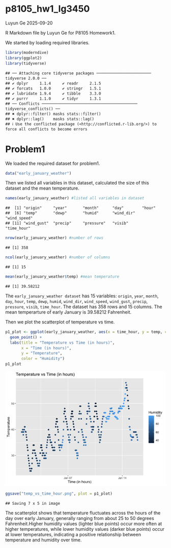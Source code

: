 p8105_hw1_lg3450
================
Luyun Ge
2025-09-20

R Markdown file by Luyun Ge for P8105 Homework1.

We started by loading required libraries.

``` r
library(moderndive)
library(ggplot2)
library(tidyverse)
```

    ## ── Attaching core tidyverse packages ──────────────────────── tidyverse 2.0.0 ──
    ## ✔ dplyr     1.1.4     ✔ readr     2.1.5
    ## ✔ forcats   1.0.0     ✔ stringr   1.5.1
    ## ✔ lubridate 1.9.4     ✔ tibble    3.3.0
    ## ✔ purrr     1.1.0     ✔ tidyr     1.3.1
    ## ── Conflicts ────────────────────────────────────────── tidyverse_conflicts() ──
    ## ✖ dplyr::filter() masks stats::filter()
    ## ✖ dplyr::lag()    masks stats::lag()
    ## ℹ Use the conflicted package (<http://conflicted.r-lib.org/>) to force all conflicts to become errors

# Problem1

We loaded the required dataset for problem1.

``` r
data("early_january_weather")
```

Then we listed all variables in this dataset, calculated the size of
this dataset and the mean temperature.

``` r
names(early_january_weather) #listed all variables in dataset
```

    ##  [1] "origin"     "year"       "month"      "day"        "hour"      
    ##  [6] "temp"       "dewp"       "humid"      "wind_dir"   "wind_speed"
    ## [11] "wind_gust"  "precip"     "pressure"   "visib"      "time_hour"

``` r
nrow(early_january_weather) #number of rows
```

    ## [1] 358

``` r
ncol(early_january_weather) #number of columns
```

    ## [1] 15

``` r
mean(early_january_weather$temp) #mean temperature
```

    ## [1] 39.58212

The `early_january_weather dataset` has 15 variables: `origin`, `year`,
`month`, `day`, `hour`, `temp`, `dewp`, `humid`, `wind_dir`,
`wind_speed`, `wind_gust`, `precip`, `pressure`, `visib`, `time_hour`.
The dataset has 358 rows and 15 columns. The mean temperarture of early
January is 39.58212 Fahrenheit.

Then we plot the scatterplot of temperature vs time.

``` r
p1_plot <- ggplot(early_january_weather, aes(x = time_hour, y = temp, color = humid)) +
  geom_point() +
  labs(title = "Temperature vs Time (in hours)",
       x = "Time (in hours)",
       y = "Temperature",
       color = "Humidity")
p1_plot
```

![](p8105_hw1_lg3450_files/figure-gfm/unnamed-chunk-4-1.png)<!-- -->

``` r
ggsave("temp_vs_time_hour.png", plot = p1_plot)
```

    ## Saving 7 x 5 in image

The scatterplot shows that temperature fluctuates across the hours of
the day over early January, generally ranging from about 25 to 50
degrees Fahrenheit.Higher humidity values (lighter blue points) occur
more often at higher temperatures, while lower humidity values (darker
blue points) occur at lower temperatures, indicating a positive
relationship between temperature and humidity over time.
